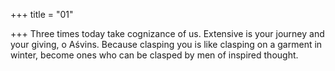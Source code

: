 +++
title = "01"

+++
Three times today take cognizance of us. Extensive is your journey and  your giving, o Aśvins.
Because clasping you is like clasping on a garment in winter, become  ones who can be clasped by men of inspired thought.